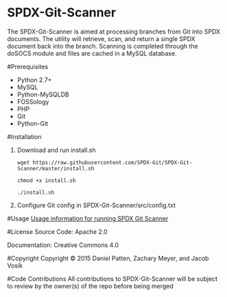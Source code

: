 # SPDX-Git-Scanner
The SPDX-Git-Scanner is aimed at processing branches from Git into SPDX documents. The utility will retrieve, scan, and return a single SPDX document back into the branch. Scanning is completed through the doSOCS module and files are cached in a MySQL database.

#Prerequisites
* Python 2.7+
* MySQL
* Python-MySQLDB
* FOSSology
* PHP
* Git
* Python-Git

#Installation
1. Download and run install.sh

    `wget https://raw.githubusercontent.com/SPDX-Git/SPDX-Git-Scanner/master/install.sh`

   `chmod +x install.sh`
   
   `./install.sh`
2. Configure Git config in SPDX-Git-Scanner/src/config.txt

#Usage
[Usage information for running SPDX Git Scanner](https://github.com/SPDX-Git/SPDX-Git-Scanner/wiki/Running-GitSPDX)

#License
Source Code: Apache 2.0

Documentation: Creative Commons 4.0

#Copyright
Copyright © 2015 Daniel Patten, Zachary Meyer, and Jacob Vosik

#Code Contributions
All contributions to SPDX-Git-Scanner will be subject to review by the owner(s) of the repo before being merged
